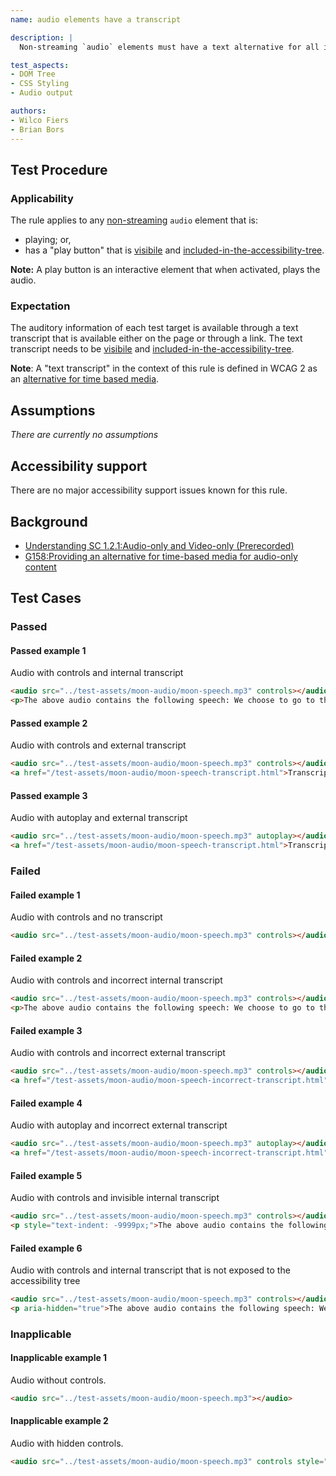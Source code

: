 ```yaml
---
name: audio elements have a transcript

description: |
  Non-streaming `audio` elements must have a text alternative for all included auditory information.

test_aspects:
- DOM Tree
- CSS Styling
- Audio output

authors:
- Wilco Fiers
- Brian Bors
---
```


## Test Procedure

### Applicability

The rule applies to any [non-streaming](#non-streaming-media-element) `audio` element that is:
- playing; or,
- has a "play button" that is [visibile](#visible) and [included-in-the-accessibility-tree](#included-in-the-accessibility-tree).

**Note:** A play button is an interactive element that when activated, plays the audio. 

### Expectation

The auditory information of each test target is available through a text transcript that is available either on the page or through a link. The text transcript needs to be [visibile](#visible) and [included-in-the-accessibility-tree](#included-in-the-accessibility-tree).

**Note**: A "text transcript" in the context of this rule is defined in WCAG 2 as an [alternative for time based media](https://www.w3.org/TR/WCAG21/#dfn-alternative-for-time-based-media).

## Assumptions

*There are currently no assumptions*

## Accessibility support

There are no major accessibility support issues known for this rule.

## Background

- [Understanding SC 1.2.1:Audio-only and Video-only (Prerecorded)](https://www.w3.org/TR/UNDERSTANDING-WCAG20/media-equiv-av-only-alt.html) 
- [G158:Providing an alternative for time-based media for audio-only content](https://www.w3.org/TR/WCAG20-TECHS/G158.html)

## Test Cases

### Passed

#### Passed example 1

Audio with controls and internal transcript

```html
<audio src="../test-assets/moon-audio/moon-speech.mp3" controls></audio>
<p>The above audio contains the following speech: We choose to go to the moon in this decade and do the other things, not because they are easy, but because they are hard, because that goal will serve to organize and measure the best of our energies and skills, because that challenge is one that we are willing to accept, one we are unwilling to postpone, and one which we intend to win, and the others, too.</p>
```

#### Passed example 2

Audio with controls and external transcript

```html
<audio src="../test-assets/moon-audio/moon-speech.mp3" controls></audio>
<a href="/test-assets/moon-audio/moon-speech-transcript.html">Transcript</p>
```

#### Passed example 3

Audio with autoplay and external transcript

```html (no-iframe)
<audio src="../test-assets/moon-audio/moon-speech.mp3" autoplay></audio>
<a href="/test-assets/moon-audio/moon-speech-transcript.html">Transcript</p>
```

### Failed

#### Failed example 1

Audio with controls and no transcript

```html
<audio src="../test-assets/moon-audio/moon-speech.mp3" controls></audio>
```

#### Failed example 2

Audio with controls and incorrect internal transcript

```html
<audio src="../test-assets/moon-audio/moon-speech.mp3" controls></audio>
<p>The above audio contains the following speech: We choose to go to the cheese in this decade and do the other things, not because they are easy, but because they are hard, because that goal will serve to organize and measure the best of our energies and skills, because that challenge is one that we are willing to accept, one we are unwilling to postpone, and one which we intend to win, and the others, too.</p>
```

#### Failed example 3

Audio with controls and incorrect external transcript

```html
<audio src="../test-assets/moon-audio/moon-speech.mp3" controls></audio>
<a href="/test-assets/moon-audio/moon-speech-incorrect-transcript.html">Transcript</p>
```

#### Failed example 4

Audio with autoplay and incorrect external transcript

```html (no-iframe)
<audio src="../test-assets/moon-audio/moon-speech.mp3" autoplay></audio>
<a href="/test-assets/moon-audio/moon-speech-incorrect-transcript.html">Transcript</p>
```

#### Failed example 5

Audio with controls and invisible internal transcript

```html
<audio src="../test-assets/moon-audio/moon-speech.mp3" controls></audio>
<p style="text-indent: -9999px;">The above audio contains the following speech: We choose to go to the moon in this decade and do the other things, not because they are easy, but because they are hard, because that goal will serve to organize and measure the best of our energies and skills, because that challenge is one that we are willing to accept, one we are unwilling to postpone, and one which we intend to win, and the others, too.</p>
```

#### Failed example 6

Audio with controls and internal transcript that is not exposed to the accessibility tree

```html
<audio src="../test-assets/moon-audio/moon-speech.mp3" controls></audio>
<p aria-hidden="true">The above audio contains the following speech: We choose to go to the moon in this decade and do the other things, not because they are easy, but because they are hard, because that goal will serve to organize and measure the best of our energies and skills, because that challenge is one that we are willing to accept, one we are unwilling to postpone, and one which we intend to win, and the others, too.</p>
```

### Inapplicable

#### Inapplicable example 1

Audio without controls.

```html
<audio src="../test-assets/moon-audio/moon-speech.mp3"></audio>
```

#### Inapplicable example 2

Audio with hidden controls.

```html
<audio src="../test-assets/moon-audio/moon-speech.mp3" controls style="display: none;"></audio>
```
